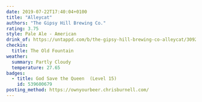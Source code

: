 ```yaml
---
date: 2019-07-22T17:40:04+0100
title: "Alleycat"
authors: "The Gipsy Hill Brewing Co."
rating: 3.75
style: Pale Ale - American
drink_of: https://untappd.com/b/the-gipsy-hill-brewing-co-alleycat/3092102
checkin:
  title: The Old Fountain
weather:
  summary: Partly Cloudy
  temperature: 27.65
badges:
  - title: God Save the Queen  (Level 15)
    id: 539600679
posting_method: https://ownyourbeer.chrisburnell.com/
---
```

